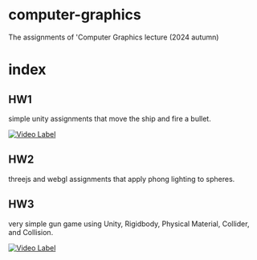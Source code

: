 # computer-graphics
The assignments of 'Computer Graphics lecture (2024 autumn)

# index
## HW1
simple unity assignments that move the ship and fire a bullet.

[![Video Label](http://img.youtube.com/vi/qpGEecQNFHA/0.jpg)](https://youtu.be/qpGEecQNFHA)

## HW2
threejs and webgl assignments that apply phong lighting to spheres.

## HW3
very simple gun game using Unity, Rigidbody, Physical Material, Collider, and Collision.

[![Video Label](http://img.youtube.com/vi/s3T8pG4S0jA/0.jpg)](https://youtu.be/s3T8pG4S0jA)